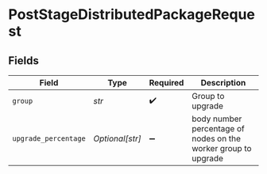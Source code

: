 # PostStageDistributedPackageRequest


## Fields

| Field                                                          | Type                                                           | Required                                                       | Description                                                    |
| -------------------------------------------------------------- | -------------------------------------------------------------- | -------------------------------------------------------------- | -------------------------------------------------------------- |
| `group`                                                        | *str*                                                          | :heavy_check_mark:                                             | Group to upgrade                                               |
| `upgrade_percentage`                                           | *Optional[str]*                                                | :heavy_minus_sign:                                             | body number percentage of nodes on the worker group to upgrade |